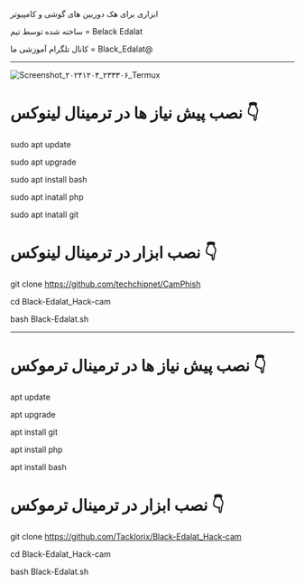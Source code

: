 ابزاری برای هک دوربین های گوشی و کامپیوتر 

ساخته شده توسط تیم = Belack Edalat

کانال تلگرام آموزشی ما = Black_Edalat@

-----------------------
![Screenshot_۲۰۲۴۱۲۰۴_۲۳۳۳۰۶_Termux](https://github.com/user-attachments/assets/42b9b841-d674-428c-aae6-3bd19b448857)





# نصب پیش نیاز ها در ترمینال لینوکس 👇

sudo apt update

sudo apt upgrade

sudo apt install bash

sudo apt inatall php

sudo apt inatall git


# نصب ابزار در ترمینال لینوکس 👇


git clone https://github.com/techchipnet/CamPhish

cd Black-Edalat_Hack-cam

bash Black-Edalat.sh

--------------

# نصب پیش نیاز ها در ترمینال ترموکس 👇

apt update

apt upgrade

apt install git

apt install php

apt install bash


# نصب ابزار در ترمینال ترموکس 👇


git clone https://github.com/Tacklorix/Black-Edalat_Hack-cam

cd Black-Edalat_Hack-cam

bash Black-Edalat.sh

